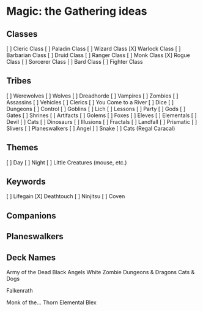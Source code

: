 # Magic: the Gathering ideas

## Classes
[ ] Cleric Class
[ ] Paladin Class
[ ] Wizard Class
[X] Warlock Class
[ ] Barbarian Class
[ ] Druid Class
[ ] Ranger Class
[ ] Monk Class
[X] Rogue Class
[ ] Sorcerer Class
[ ] Bard Class
[ ] Fighter Class

## Tribes
[ ] Werewolves
[ ] Wolves
[ ] Dreadhorde
[ ] Vampires
[ ] Zombies
[ ] Assassins
[ ] Vehicles
[ ] Clerics
[ ] You Come to a River
[ ] Dice
[ ] Dungeons
[ ] Control
[ ] Goblins
[ ] Lich
[ ] Lessons
[ ] Party
[ ] Gods
[ ] Gates
[ ] Shrines
[ ] Artifacts
[ ] Golems
[ ] Foxes
[ ] Eleves
[ ] Elementals
[ ] Devil
[ ] Cats
[ ] Dinosaurs
[ ] Illusions
[ ] Fractals
[ ] Landfall
[ ] Prismatic
[ ] Slivers
[ ] Planeswalkers
[ ] Angel
[ ] Snake
[ ] Cats (Regal Caracal)

## Themes
[ ] Day
[ ] Night
[ ] Little Creatures (mouse, etc.)

## Keywords
[ ] Lifegain
[X] Deathtouch
[ ] Ninjitsu
[ ] Coven

## Companions

## Planeswalkers

## Deck Names
Army of the Dead
Black Angels
White Zombie
Dungeons & Dragons
Cats & Dogs


Falkenrath

Monk of the...
Thorn Elemental
Blex